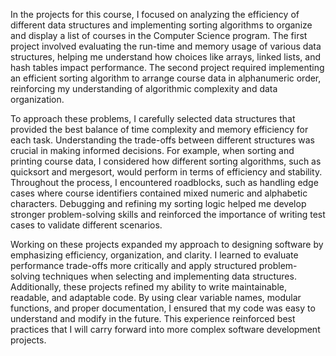 In the projects for this course, I focused on analyzing the efficiency of different data structures and implementing sorting algorithms to organize and display a list of courses in the Computer Science program. The first project involved evaluating the run-time and memory usage of various data structures, helping me understand how choices like arrays, linked lists, and hash tables impact performance. The second project required implementing an efficient sorting algorithm to arrange course data in alphanumeric order, reinforcing my understanding of algorithmic complexity and data organization.

To approach these problems, I carefully selected data structures that provided the best balance of time complexity and memory efficiency for each task. Understanding the trade-offs between different structures was crucial in making informed decisions. For example, when sorting and printing course data, I considered how different sorting algorithms, such as quicksort and mergesort, would perform in terms of efficiency and stability. Throughout the process, I encountered roadblocks, such as handling edge cases where course identifiers contained mixed numeric and alphabetic characters. Debugging and refining my sorting logic helped me develop stronger problem-solving skills and reinforced the importance of writing test cases to validate different scenarios.

Working on these projects expanded my approach to designing software by emphasizing efficiency, organization, and clarity. I learned to evaluate performance trade-offs more critically and apply structured problem-solving techniques when selecting and implementing data structures. Additionally, these projects refined my ability to write maintainable, readable, and adaptable code. By using clear variable names, modular functions, and proper documentation, I ensured that my code was easy to understand and modify in the future. This experience reinforced best practices that I will carry forward into more complex software development projects.
